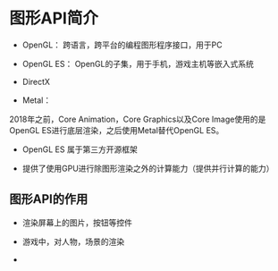 # 图形API简介

- OpenGL： 跨语言，跨平台的编程图形程序接口，用于PC

- OpenGL ES： OpenGL的子集，用于手机，游戏主机等嵌入式系统

- DirectX

- Metal： 


2018年之前，Core Animation，Core Graphics以及Core Image使用的是OpenGL ES进行底层渲染，之后使用Metal替代OpenGL ES。

- OpenGL ES 属于第三方开源框架

- 提供了使用GPU进行除图形渲染之外的计算能力（提供并行计算的能力）


## 图形API的作用

- 渲染屏幕上的图片，按钮等控件

- 游戏中，对人物，场景的渲染

- 